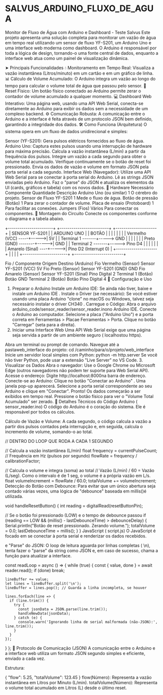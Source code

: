 # SALVUS_ARDUINO_FLUXO_DE_AGUA
Monitor de Fluxo de Água com Arduino e Dashboard - Teste Salvus
Este projeto apresenta uma solução completa para monitorar um vazão de água em tempo real utilizando um sensor de fluxo YF-S201, um Arduino Uno e uma interface web moderna como dashboard. O Arduino é responsável por toda a lógica de design, tornando-o uma fonte central de dados, enquanto a interface web atua como um painel de visualização dinâmica.


➤ Principais Funcionalidades
💧 Monitoramento em Tempo Real: Visualiza a vazão instantânea (Litros/minuto) em um cartão e em um gráfico de linha.
📊 Cálculo de Volume Acumulado: O Arduino integra um vazão ao longo do tempo para calcular o volume total de água que passou pelo sensor.
🔘 Reset Físico: Um botão físico conectado ao Arduino permite zerar o contador de volume acumulado a qualquer momento.
💻 Dashboard Web Interativo: Uma página web, usando uma API Web Serial, conecta-se diretamente ao Arduino para exibir os dados sem a necessidade de um complexo backend.
⚙️ Comunicação Robusta: A comunicação entre o Arduino e a interface é feita através de um protocolo JSON bem definido, garantindo a integridade dos dados.
🛠️ Como Funciona (Arquitetura)
O sistema opera em um fluxo de dados unidirecional e simples:

Sensor (YF-S201): Gera pulsos elétricos fornecidos ao fluxo de água.
Arduino Uno:
Captura estes pulsos usando uma interrupção de hardware para máxima precisão.
Calcula a vazão instantânea (L/min) a partir da frequência dos pulsos.
Integre um vazão a cada segundo para obter o volume total acumulado.
Verifique continuamente se o botão de reset foi pressionado.
Envia os dados de vazão e volume em formato JSON pela porta serial a cada segundo.
Interface Web (Navegador):
Utilize uma API Web Serial para se conectar à porta serial do Arduino.
Lê as strings JSON enviadas pelo Arduino.
Faz o "parse" do JSON e atualiza os elementos da UI (cards, gráficos e tabela) com os novos dados.
🔩 Hardware Necessário
Componente	Quantidade	Descrição
Arduino Uno (ou similar)	1	O cérebro do projeto.
Sensor de Fluxo YF-S201	1	Mede o fluxo de água.
Botão de pressão (Botão)	1	Para zerar o contador de volume.
Placa de ensaio (Protoboard)	1	Para facilitar as conexões.
Jumpers (Fios)	Vários	Para conectar os componentes.
🔌 Montagem do Circuito
Conecte os componentes conforme o diagrama e a tabela abaixo.

+-----------------------+      +-------------------------+      +---------------------+
|      SENSOR YF-S201   |      |      ARDUINO UNO        |      |       BOTÃO         |
|                       |      |                         |      |                     |
|   Vermelho (VCC) -----+----->| 5V                      |      |   Terminal 1 -------+-----> GND
|                       |      |                         |      |                     |
|   Preto (GND) --------+----->| GND                     |      |   Terminal 2 -------+-----> Pino D4
|                       |      |                         |      |                     |
|   Amarelo (Sinal) ----+----->| Pino D2 (Interrupt 0)   |      +---------------------+ 
|                       |      |                         |
+-----------------------+      +-------------------------+

Fio / Componente	Origem	Destino (Arduino)
Fio Vermelho (Sensor)	Sensor YF-S201 (VCC)	5V
Fio Preto (Sensor)	Sensor YF-S201 (GND)	GND
Fio Amarelo (Sensor)	Sensor YF-S201 (Sinal)	Pino Digital 2
Terminal 1 (Botão)	Botão	GND
Terminal 2 (Botão)	Botão	Pino Digital 4
🚀 Configuração e Uso
1. Preparar o Arduino
Instale um Arduino IDE: Se ainda não tiver, baixe e instale um Arduino IDE .
Instale o Driver (se necessário): Se você estiver usando uma placa Arduino "clone" no macOS ou Windows, talvez seja necessário instalar o driver CH340 .
Carregue o Código:
Abra o arquivo arduino_code/sensor_reader/sensor_reader.inono Arduino IDE.
Conecte o Arduino ao computador.
Selecione a placa ("Arduino Uno") e a porta correta em Ferramentas > Placae Ferramentas > Porta.
Clique no botão "Carregar" (seta para a direita).
2. Iniciar uma Interface Web
Uma API Web Serial exige que uma página seja servida a partir de um ambiente seguro ( localhostou https).

Abra um terminal ou prompt de comando.
Navegue até a pastaweb_interface do projeto:
cd /caminho/para/o/projeto/web_interface
Inicie um servidor local simples com Python:
python -m http.server
Se você não tiver Python, pode usar a extensão "Live Server" no VS Code.
3. Visualizar os Dados
Abra o navegador: Use o Google Chrome ou Microsoft Edge (outros navegadores não podem ter suporte para Web Serial API).
Acesse o endereço: Digite http://localhost:8000na barra de endereço.
Conecte-se ao Arduino:
Clique no botão "Conectar ao Arduino" .
Uma janela pop-up aparecerá. Selecione a porta serial correspondente ao seu Arduino e clique em "Conectar".
Pronto! Os dados começarão a ser exibidos em tempo real. Pressione o botão físico para ver o "Volume Total Acumulado" ser zerado.
🔬 Detalhes Técnicos do Código
Arduino ( sensor_reader.ino)
O código do Arduino é o coração do sistema. Ele é responsável por todos os cálculos.

Cálculo de Vazão e Volume: A cada segundo, o código calcula a vazão a partir dos pulsos contados pela interrupção e, em seguida, calcula o incremento de volume, somando-o ao total.

// DENTRO DO LOOP QUE RODA A CADA 1 SEGUNDO

// Calcula a vazão instantânea (L/min)
float frequency = currentPulseCount; // Frequência em Hz (pulsos por segundo)
flowRate = frequency / calibrationFactor;

// Calcula o volume e integra (soma) ao total
// Vazão (L/min) / 60 = Vazão (L/seg). Como o intervalo é de 1 seg, o volume é a própria vazão em L/s.
float volumeIncrement = flowRate / 60.0;
totalVolume += volumeIncrement;
Detecção do Botão com Debounce: Para evitar que um único abertura seja contado várias vezes, uma lógica de "debounce" baseada em millis()é utilizada.

void handleResetButton() {
  int reading = digitalRead(resetButtonPin);

  // Se o botão foi pressionado (LOW) e o tempo de debounce passou
  if (reading == LOW && (millis() - lastDebounceTime) > debounceDelay) {
    Serial.println("Botão de reset pressionado. Zerando volume.");
    totalVolume = 0.0;
    lastDebounceTime = millis();
  }
}
JavaScript ( script.js)
O JavaScript é focado em se conectar à porta serial e renderizar os dados recebidos.

e "Parse" do JSON: O loop de leitura aguarda por linhas completas ( \n), tenta fazer o "parse" da string como JSON e, em caso de sucesso, chama a função para atualizar a interface.

const readLoop = async () => {
  while (true) {
    const { value, done } = await reader.read();
    if (done) break;
    
    lineBuffer += value;
    let lines = lineBuffer.split('\n');
    lineBuffer = lines.pop(); // Guarda a linha incompleta, se houver

    lines.forEach(line => {
      if (line.trim()) {
        try {
          const jsonData = JSON.parse(line.trim());
          handleNewData(jsonData);
        } catch (e) {
          console.warn('Ignorando linha de serial malformada (não-JSON):', line.trim());
        }
      }
    });
  }
};
📡 Protocolo de Comunicação (JSON)
A comunicação entre o Arduino e a interface web utiliza um formato JSON segundo simples e eficiente, enviado a cada vez.

Estrutura:

{
  "flow": 5.25,
  "totalVolume": 123.45
}
flow(Número): Representa a vazão instantânea em Litros por Minuto (L/min).
totalVolume(Número): Representa o volume total acumulado em Litros (L) desde o último reset.
